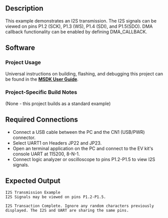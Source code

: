## Description

This example demonstrates an I2S transmission. The I2S signals can be viewed on pins P1.2 (SCK), P1.3 (WS), P1.4 (SDI), and P1.5(SDO). DMA callback functionality can be enabled by defining DMA_CALLBACK.


## Software

### Project Usage

Universal instructions on building, flashing, and debugging this project can be found in the **[MSDK User Guide](https://analogdevicesinc.github.io/msdk/USERGUIDE/)**.

### Project-Specific Build Notes

(None - this project builds as a standard example)

## Required Connections

-   Connect a USB cable between the PC and the CN1 (USB/PWR) connector.
-   Select UART1 on Headers JP22 and JP23.
-   Open an terminal application on the PC and connect to the EV kit's console UART at 115200, 8-N-1.
-   Connect logic analyzer or oscilloscope to pins P1.2-P1.5 to view I2S signals.

## Expected Output

```
I2S Transmission Example
I2S Signals may be viewed on pins P1.2-P1.5.

I2S Transaction Complete. Ignore any random characters previously
displayed. The I2S and UART are sharing the same pins.
```
